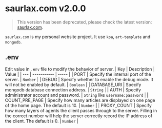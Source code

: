 # saurlax.com v2.0.0

> This version has been deprecated, please check the latest version: [saurlax.com](https://github.com/saurlax/saurlax.com).

`saurlax.com` is my personal website project. It use `koa`, `art-template` and `mongodb`.

## .env
Edit value in `.env` file to modify the behavior of server.
| Key | Description | Value |
| --- | ----------- | ----- |
| PORT | Specify the internal port of the server. | `Number` |
| DEBUG | Specify whether to enable the debug mode. It will not be enabled by default. | `Boolean` |
| DATABASE_URI | Specify mongodb database connection address. | `String` |
| AUTH | Specify administrator account and password. | `String` like `username:password` |
| COUNT_PRE_PAGE | Specify how many articles are displayed on one page of the home page. The default is 10. | `Number` |
| PROXY_COUNT | Specify how many layers of agents the client passes through to the server. Filling in the correct number will help the server correctly record the IP address of the client. The default is 0. | `Number` |
